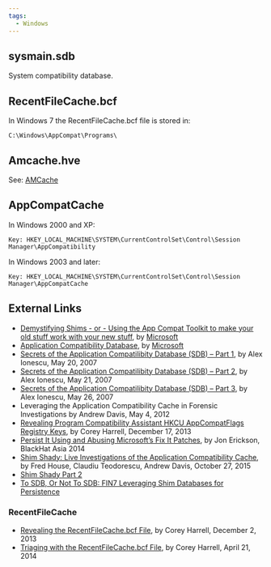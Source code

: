 ```yaml
---
tags:
  - Windows
---
```

## sysmain.sdb

System compatibility database.

## RecentFileCache.bcf

In Windows 7 the RecentFileCache.bcf file is stored in:

    C:\Windows\AppCompat\Programs\

## Amcache.hve

See: [AMCache](amcache.md)

## AppCompatCache

In Windows 2000 and XP:

    Key: HKEY_LOCAL_MACHINE\SYSTEM\CurrentControlSet\Control\Session Manager\AppCompatibility

In Windows 2003 and later:

    Key: HKEY_LOCAL_MACHINE\SYSTEM\CurrentControlSet\Control\Session Manager\AppCompatCache

## External Links

* [Demystifying Shims - or - Using the App Compat Toolkit to make your old stuff work with your new stuff](https://techcommunity.microsoft.com/t5/ask-the-performance-team/demystifying-shims-or-using-the-app-compat-toolkit-to-make-your/ba-p/374947),
  by [Microsoft](microsoft.md)
* [Application Compatibility Database](https://learn.microsoft.com/en-us/windows/win32/devnotes/application-compatibility-database),
  by [Microsoft](microsoft.md)
* [Secrets of the Application Compatilibity Database (SDB) – Part 1](https://www.alex-ionescu.com/?p=39),
  by Alex Ionescu, May 20, 2007
* [Secrets of the Application Compatilibity Database (SDB) – Part 2](https://www.alex-ionescu.com/?p=40),
  by Alex Ionescu, May 21, 2007
* [Secrets of the Application Compatilibity Database (SDB) – Part 3](https://www.alex-ionescu.com/?p=41),
  by Alex Ionescu, May 26, 2007
* Leveraging the Application Compatibility Cache in Forensic Investigations
  by Andrew Davis, May 4, 2012
* [Revealing Program Compatibility Assistant HKCU AppCompatFlags Registry Keys](http://journeyintoir.blogspot.com/2013/12/revealing-program-compatibility.html),
  by Corey Harrell, December 17, 2013
* [Persist It Using and Abusing Microsoft’s Fix It Patches](https://www.blackhat.com/docs/asia-14/materials/Erickson/WP-Asia-14-Erickson-Persist-It-Using-And-Abusing-Microsofts-Fix-It-Patches.pdf),
  by Jon Erickson, BlackHat Asia 2014
* [Shim Shady: Live Investigations of the Application Compatibility Cache](https://www.fireeye.com/blog/threat-research/2015/10/shim_shady_live_inv.html),
  by Fred House, Claudiu Teodorescu, Andrew Davis, October 27, 2015
* [Shim Shady Part 2](https://www.fireeye.com/blog/threat-research/2015/10/shim_shady_live_inv/shim-shady-part-2.html)
* [To SDB, Or Not To SDB: FIN7 Leveraging Shim Databases for Persistence](https://www.mandiant.com/resources/blog/fin7-shim-databases-persistence)

### RecentFileCache

* [Revealing the RecentFileCache.bcf File](http://journeyintoir.blogspot.com/2013/12/revealing-recentfilecachebcf-file.html),
  by Corey Harrell, December 2, 2013
* [Triaging with the RecentFileCache.bcf File](http://journeyintoir.blogspot.com/2014/04/triaging-with-recentfilecachebcf-file.html),
  by Corey Harrell, April 21, 2014
